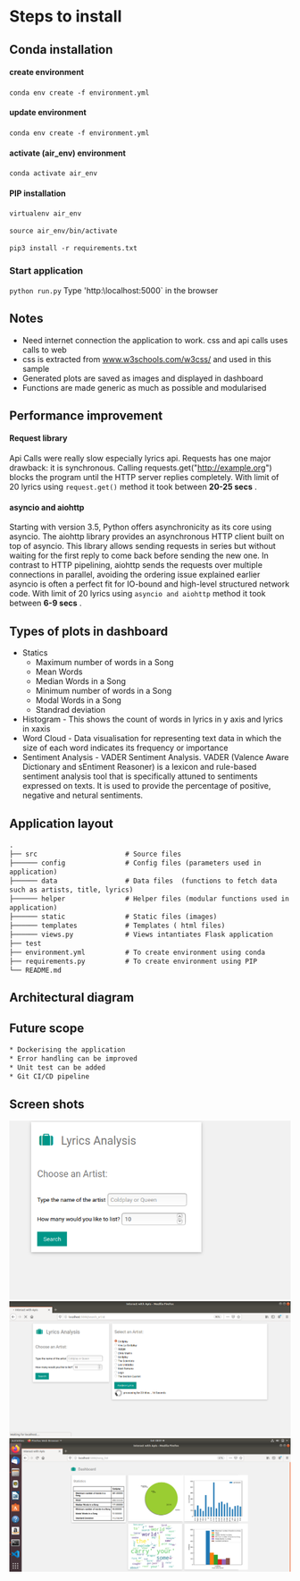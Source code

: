 # Steps to install 

## Conda installation 

#### create environment  
`conda env create -f environment.yml`

#### update environment 
`conda env create -f environment.yml`

####  activate (air_env) environment
`conda activate air_env`

####  PIP installation

`virtualenv air_env`

`source air_env/bin/activate`

`pip3 install -r requirements.txt`

###  Start application

`python run.py`
 Type 'http:\localhost:5000` in the browser 

## Notes

* Need internet connection the application to work. css and api calls uses  calls to web
* css is extracted from www.w3schools.com/w3css/ and used in this sample 
* Generated plots are saved as images and displayed in dashboard
* Functions are made generic as much as possible and modularised 

## Performance improvement 

#### Request library 
Api Calls were really slow especially lyrics api. Requests  has one major drawback: it is synchronous. Calling requests.get("http://example.org") blocks the program until the HTTP server replies completely. With limit of 20 lyrics using  `request.get()` method  it took between **20-25 secs** . 

#### asyncio and aiohttp 
Starting with version 3.5, Python offers asynchronicity as its core using asyncio. The aiohttp library provides an asynchronous HTTP client built on top of asyncio. This library allows sending requests in series but without waiting for the first reply to come back before sending the new one. In contrast to HTTP pipelining, aiohttp sends the requests over multiple connections in parallel, avoiding the ordering issue explained earlier
asyncio is often a perfect fit for IO-bound and high-level structured network code.
With limit of 20 lyrics using  `asyncio and aiohttp` method  it took between **6-9 secs** . 

## Types of plots in dashboard 
* Statics
    * Maximum number of words in a Song
    * Mean Words 
    * Median Words in a Song
    * Minimum number of words in a Song
    * Modal Words in a Song
    * Standrad deviation 
* Histogram - This shows the count of words in lyrics in y axis and lyrics in xaxis
* Word Cloud - Data visualisation for representing text data in which the size of each word indicates its frequency or importance
* Sentiment Analysis - VADER Sentiment Analysis. VADER (Valence Aware Dictionary and sEntiment Reasoner) is a lexicon and rule-based sentiment analysis tool that is specifically attuned to sentiments expressed on texts. It is used to provide the percentage of positive, negative and netural sentiments. 

## Application layout

    .
    ├── src                      # Source files
    ├────── config               # Config files (parameters used in application)
    ├────── data                 # Data files  (functions to fetch data such as artists, title, lyrics)
    ├────── helper               # Helper files (modular functions used in application)
    ├────── static               # Static files (images)
    ├────── templates            # Templates ( html files)
    ├────── views.py             # Views intantiates Flask application
    ├── test                   
    ├── environment.yml          # To create environment using conda
    ├── requirements.py          # To create environment using PIP
    └── README.md

## Architectural diagram 


## Future scope 

    * Dockerising the application
    * Error handling can be improved
    * Unit test can be added 
    * Git CI/CD pipeline 
    
## Screen shots 
![Page 1 ](/src/static/Choose.png)
![Page 2 ](/src/static/Songselection.png)
![Page 3 ](/src/static/Dashboard.png)



